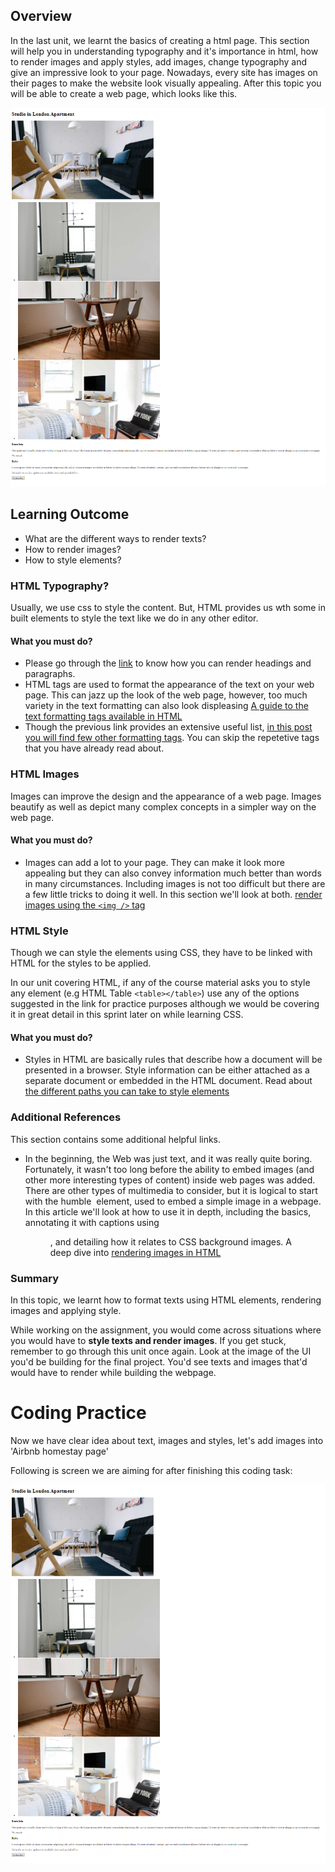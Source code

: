 ## Overview

In the last unit, we learnt the basics of creating a html page. This section will help you in understanding typography and it's importance in html, how to render images and apply styles, add images, change typography and give an impressive look to your page. Nowadays, every site has images on their pages to make the website look visually appealing. After this topic you will be able to create a web page, which looks like this.

![image_html](https://github.com/greyatom-school/the-minerva-project/blob/master/FEWD/sprint_1/1.Basics_of_HTML/images/image_html.png)

## Learning Outcome

- What are the different ways to render texts?
- How to render images?
- How to style elements?

### HTML Typography?

Usually, we use css to style the content. But, HTML provides us wth some in built elements to style the text like we do in any other editor.

#### What you must do?

- Please go through the [link](http://www.tizag.com/htmlT/htmltext.php) to know how you can render headings and paragraphs.
- HTML tags are used to format the appearance of the text on your web page. This can jazz up the look of the web page, however, too much variety in the text formatting can also look displeasing [A guide to the text formatting tags available in HTML](http://www.simplehtmlguide.com/text.php)
- Though the previous link provides an extensive useful list, [in this post you will find few other formatting tags](https://www.javatpoint.com/html-formatting). You can skip the repetetive tags that you have already read about.

### HTML Images

Images can improve the design and the appearance of a web page. Images beautify as well as depict many complex concepts in a simpler way on the web page.

#### What you must do?

- Images can add a lot to your page. They can make it look more appealing but they can also convey information much better than words in many circumstances. Including images is not too difficult but there are a few little tricks to doing it well. In this section we'll look at both. [render images using the `<img />` tag](https://ryanstutorials.net/html-tutorial/html-images.php)

### HTML Style

Though we can style the elements using CSS, they have to be linked with HTML for the styles to be applied.

In our unit covering HTML, if any of the course material asks you to style any element (e.g HTML Table `<table></table>`) use any of the options suggested in the link for practice purposes although we would be covering it in great detail in this sprint later on while learning CSS.

#### What you must do?

- Styles in HTML are basically rules that describe how a document will be presented in a browser. Style information can be either attached as a separate document or embedded in the HTML document. Read about [the different paths you can take to style elements](https://www.geeksforgeeks.org/html-style-attribute/)

### Additional References

This section contains some additional helpful links.

- In the beginning, the Web was just text, and it was really quite boring. Fortunately, it wasn't too long before the ability to embed images (and other more interesting types of content) inside web pages was added. There are other types of multimedia to consider, but it is logical to start with the humble <img> element, used to embed a simple image in a webpage. In this article we'll look at how to use it in depth, including the basics, annotating it with captions using <figure>, and detailing how it relates to CSS background images. A deep dive into [rendering images in HTML ](https://developer.mozilla.org/en-US/docs/Learn/HTML/Multimedia_and_embedding/Images_in_HTML)

### Summary

In this topic, we learnt how to format texts using HTML elements, rendering images and applying style.

While working on the assignment, you would come across situations where you would have to **style texts and render images**. If you get stuck, remember to go through this unit once again. Look at the image of the UI you'd be building for the final project. You'd see texts and images that'd would have to render while building the webpage.


# Coding Practice

Now we have clear idea about text, images and styles, let's add images into 'Airbnb homestay page'

Following is screen we are aiming for after finishing this coding task:


![image_html](https://github.com/greyatom-school/the-minerva-project/blob/master/FEWD/sprint_1/1.Basics_of_HTML/images/image_html.png)
